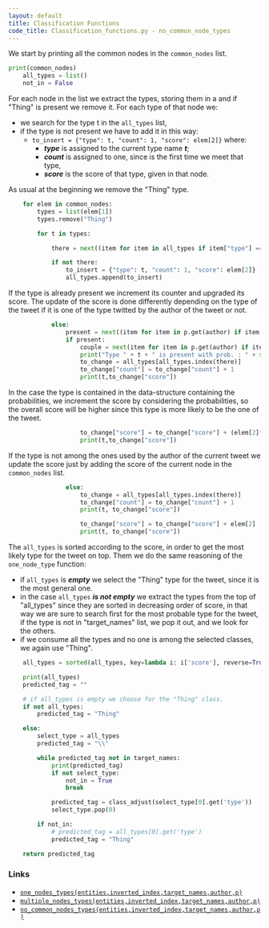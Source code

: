 ```yaml
---
layout: default
title: Classification Functions
code_title: Classification_functions.py - no_common_node_types
---
```

We start by printing all the common nodes in the ```common_nodes``` list.
```python
print(common_nodes)
    all_types = list()
    not_in = False
```
For each node in the list we extract the types, storing them in a and if "Thing" is present we remove it. For each type of that node we:
- we search for the type t in the ```all_types``` list,
- if the type is not present we have to add it in this way:
	- ```to_insert = {"type": t, "count": 1, "score": elem[2]}```
	where:
		- ***type*** is assigned to the current type name ***t***;
		- ***count*** is assigned to one, since is the first time we meet that type,
		- ***score*** is the score of that type, given in that node.
		
As usual at the beginning we remove the "Thing" type.
```python
    for elem in common_nodes:
        types = list(elem[1])
        types.remove("Thing")

        for t in types:

            there = next((item for item in all_types if item["type"] == t), False)

            if not there:
                to_insert = {"type": t, "count": 1, "score": elem[2]}
                all_types.append(to_insert)
```
If the type is already present we increment its counter and upgraded its score. The update of the score is done differently depending on the type of the tweet if it is one of the type twitted by the author of the tweet or not.

```python
            else:
                present = next((item for item in p.get(author) if item[0] == t), False)
                if present:
                    couple = next(item for item in p.get(author) if item[0] == t)
                    print("Type " + t + " is present with prob. : " + str(couple[1]))
                    to_change = all_types[all_types.index(there)]
                    to_change["count"] = to_change["count"] + 1
                    print(t,to_change["score"])
```
In the case the type is contained in the data-structure containing the probabilities, we increment the score by considering the probabilities, so the overall score will be higher since this type is more likely to be the one of the tweet.

```python
                    to_change["score"] = to_change["score"] + (elem[2]*(1 + (couple[1]*1000)))
                    print(t,to_change["score"])
```
If the type is not among the ones used by the author of the current tweet we update the score just by adding the score of the current node in the ```common_nodes``` list.

```python                
                else:
                    to_change = all_types[all_types.index(there)]
                    to_change["count"] = to_change["count"] + 1
                    print(t, to_change["score"])

                    to_change["score"] = to_change["score"] + elem[2]
                    print(t, to_change["score"])

```
The ```all_types``` is sorted according to the score, in order to get the most likely type for the tweet on top. Them we do the same reasoning of the ```one_node_type``` function:
- if ```all_types``` is ***empty*** we select the "Thing" type for the tweet, since it is the most general one.
- in the case ```all_types``` ***is not empty*** we extract the types from the top of "all_types" since they are sorted in decreasing order of score, in that way we are sure to search first for the most probable type for the tweet, if the type is not in "target_names" list, we pop it out, and we look for the others.
- if we consume all the types and no one is among the selected classes, we again use "Thing".

```python
    all_types = sorted(all_types, key=lambda i: i['score'], reverse=True)

    print(all_types)
    predicted_tag = ""

    # if all_types is empty we choose for the "Thing" class.
    if not all_types:
        predicted_tag = "Thing"

    else:
        select_type = all_types
        predicted_tag = "\\"

        while predicted_tag not in target_names:
            print(predicted_tag)
            if not select_type:
                not_in = True
                break

            predicted_tag = class_adjust(select_type[0].get('type'))
            select_type.pop(0)

        if not_in:
            # predicted_tag = all_types[0].get('type')
            predicted_tag = "Thing"

    return predicted_tag


```
### Links

- [```one_nodes_types(entities,inverted_index,target_names,author,p)``` ](/wir_project/pages/one.html)
- [```multiple_nodes_types(entities,inverted_index,target_names,author,p)``` ](/wir_project/pages/multiple.html)
- [```no_common_nodes_types(entities,inverted_index,target_names,author,p)``` ](/wir_project/pages/none.html)
